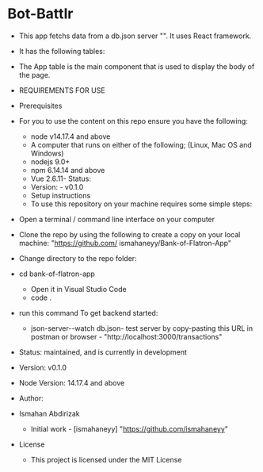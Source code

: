 # Bot-Battlr

- This app fetchs data from a db.json server "". It uses React framework.

- It has the following tables:

- The App table is the main component that is used to display the body of the page.

- REQUIREMENTS FOR USE
- Prerequisites

- For you to use the content on this repo ensure you have the following:

    - node v14.17.4 and above
    - A computer that runs on either of the following; (Linux, Mac OS and Windows)
    - nodejs 9.0+
    - npm 6.14.14 and above
    - Vue 2.6.11- Status:
    - Version: - v0.1.0
    - Setup instructions
    - To use this repository on your machine requires some simple steps:

- Open a terminal / command line interface on your computer

- Clone the repo by using the following to create a copy on your local machine: "https://github.com/   ismahaneyy/Bank-of-Flatron-App"

- Change directory to the repo folder:

- cd bank-of-flatron-app
  - Open it in Visual Studio Code
  - code .

- run this command To get backend started:

  - json-server--watch db.json- test server by copy-pasting this URL in postman or browser - "http://localhost:3000/transactions"

- Status: maintained, and is currently in development

- Version: v0.1.0

- Node Version: 14.17.4 and above

- Author:

- Ismahan Abdirizak
   - Initial work - [ismahaneyy] "https://github.com/ismahaneyy"
- License
   - This project is licensed under the MIT License